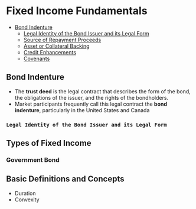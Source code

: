 # Fixed Income Fundamentals

- [Bond Indenture](#Bond-Indenture)
  - [Legal Identity of the Bond Issuer and its Legal Form](#Legal-Identity-of-the-Bond-Issuer-and-its-Legal-Form)
  - [Source of Repayment Proceeds](#Source-of-Repayment-Proceeds)
  - [Asset or Collateral Backing](#Asset-or-Collateral-Backing)
  - [Credit Enhancements](#Credit-Enhancements)
  - [Covenants](#Covenants)

## Bond Indenture
- The **trust deed** is the legal contract that describes the form of the bond, the obligations of the issuer, and the rights of the bondholders.
- Market participants frequently call this legal contract the **bond indenture**, particularly in the United States and Canada

### ```Legal Identity of the Bond Issuer and its Legal Form```


## Types of Fixed Income
### Government Bond

## Basic Definitions and Concepts
- Duration
- Convexity
